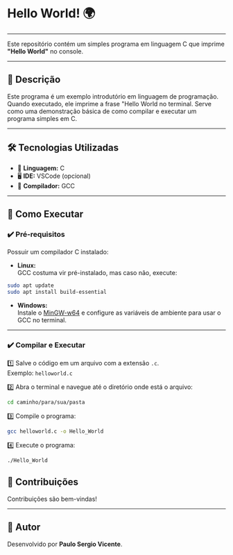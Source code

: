 # Hello World! 🌍

---

Este repositório contém um simples programa em linguagem C que imprime **"Hello World"** no console.

---

## 📜 Descrição

Este programa é um exemplo introdutório em linguagem de programação. Quando executado, ele imprime a frase "Hello World no terminal. Serve como uma demonstração básica de como compilar e executar um programa simples em C.

---

## 🛠️ Tecnologias Utilizadas

- 🧠 **Linguagem:** C
- 🖥️ **IDE:** VSCode (opcional)
- 🔧 **Compilador:** GCC

---

## 🚀 Como Executar

### ✔️ Pré-requisitos

Possuir um compilador C instalado:

- **Linux:**  
GCC costuma vir pré-instalado, mas caso não, execute:  
```bash
sudo apt update
sudo apt install build-essential
```

- **Windows:**  
Instale o [MinGW-w64](https://www.mingw-w64.org/) e configure as variáveis de ambiente para usar o GCC no terminal.

---

### ✔️ Compilar e Executar

1️⃣ Salve o código em um arquivo com a extensão `.c`.  
Exemplo: `helloworld.c`

2️⃣ Abra o terminal e navegue até o diretório onde está o arquivo:  
```bash
cd caminho/para/sua/pasta
```

3️⃣ Compile o programa:  
```bash
gcc helloworld.c -o Hello_World
```

4️⃣ Execute o programa:  
```bash
./Hello_World
```

## 🤝 Contribuições

Contribuições são bem-vindas!  

---

## 🙌 Autor

Desenvolvido por **Paulo Sergio Vicente**. 
